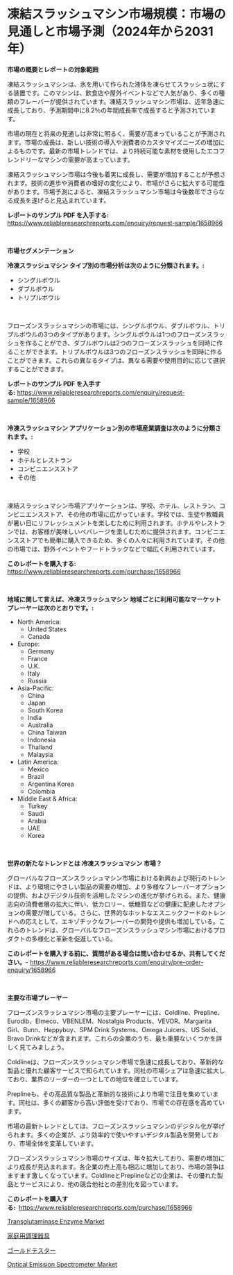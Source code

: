 <p><h1>凍結スラッシュマシン市場規模：市場の見通しと市場予測（2024年から2031年）</h1></p><p><strong>市場の概要とレポートの対象範囲</strong></p>
<p><p>凍結スラッシュマシンは、氷を用いて作られた液体を凍らせてスラッシュ状にする装置です。このマシンは、飲食店や屋外イベントなどで人気があり、多くの種類のフレーバーが提供されています。凍結スラッシュマシン市場は、近年急速に成長しており、予測期間中に8.2％の年間成長率で成長すると予測されています。</p><p>市場の現在と将来の見通しは非常に明るく、需要が高まっていることが予測されます。市場の成長は、新しい技術の導入や消費者のカスタマイズニーズの増加によるものです。最新の市場トレンドでは、より持続可能な素材を使用したエコフレンドリーなマシンの需要が高まっています。</p><p>凍結スラッシュマシン市場は今後も着実に成長し、需要が増加することが予想されます。技術の進歩や消費者の嗜好の変化により、市場がさらに拡大する可能性があります。市場予測によると、凍結スラッシュマシン市場は今後数年でさらなる成長を遂げると見込まれています。</p></p>
<p><strong>レポートのサンプル PDF を入手する:</strong> <a href="https://www.reliableresearchreports.com/enquiry/request-sample/1658966">https://www.reliableresearchreports.com/enquiry/request-sample/1658966</a></p>
<p>&nbsp;</p>
<p><strong>市場セグメンテーション</strong></p>
<p><strong>冷凍スラッシュマシン タイプ別の市場分析は次のように分類されます。:</strong></p>
<p><ul><li>シングルボウル</li><li>ダブルボウル</li><li>トリプルボウル</li></ul></p>
<p>&nbsp;</p>
<p><p>フローズンスラッシュマシンの市場には、シングルボウル、ダブルボウル、トリプルボウルの3つのタイプがあります。シングルボウルは1つのフローズンスラッシュを作ることができ、ダブルボウルは2つのフローズンスラッシュを同時に作ることができます。トリプルボウルは3つのフローズンスラッシュを同時に作ることができます。これらの異なるタイプは、異なる需要や使用目的に応じて選択することができます。</p></p>
<p><strong>レポートのサンプル PDF を入手する:</strong>&nbsp;<a href="https://www.reliableresearchreports.com/enquiry/request-sample/1658966">https://www.reliableresearchreports.com/enquiry/request-sample/1658966</a></p>
<p>&nbsp;</p>
<p><strong> 冷凍スラッシュマシン アプリケーション別の市場産業調査は次のように分類されます。:</strong></p>
<p><ul><li>学校</li><li>ホテルとレストラン</li><li>コンビニエンスストア</li><li>その他</li></ul></p>
<p>&nbsp;</p>
<p><p>凍結スラッシュマシン市場アプリケーションは、学校、ホテル、レストラン、コンビニエンスストア、その他の市場に広がっています。学校では、生徒や教職員が暑い日にリフレッシュメントを楽しむために利用されます。ホテルやレストランでは、お客様が美味しいベバレージを楽しむために提供されます。コンビニエンスストアでも簡単に購入できるため、多くの人々に利用されています。その他の市場では、野外イベントやフードトラックなどで幅広く利用されています。</p></p>
<p><strong>このレポートを購入する:</strong>&nbsp; <a href="https://www.reliableresearchreports.com/purchase/1658966">https://www.reliableresearchreports.com/purchase/1658966</a></p>
<p>&nbsp;</p>
<p><strong>地域に関して言えば、冷凍スラッシュマシン 地域ごとに利用可能なマーケットプレーヤーは次のとおりです。:</strong></p>
<p><ul>
    <li>
        North America:
        <ul>
            <li>United States</li>
            <li>Canada</li>
        </ul>
    </li>
    <li>
        Europe:
        <ul>
            <li>Germany</li>
            <li>France</li>
            <li>U.K.</li>
            <li>Italy</li>
            <li>Russia</li>
        </ul>
    </li>
    <li>
        Asia-Pacific:
        <ul>
            <li>China</li>
            <li>Japan</li>
            <li>South Korea</li>
            <li>India</li>
            <li>Australia</li>
            <li>China Taiwan</li>
            <li>Indonesia</li>
            <li>Thailand</li>
            <li>Malaysia</li>
        </ul>
    </li>
    <li>
        Latin America:
        <ul>
            <li>Mexico</li>
            <li>Brazil</li>
            <li>Argentina Korea</li>
            <li>Colombia</li>
        </ul>
    </li>
    <li>
        Middle East & Africa:
        <ul>
            <li>Turkey</li>
            <li>Saudi</li>
            <li>Arabia</li>
            <li>UAE</li>
            <li>Korea</li>
        </ul>
    </li>
    </ul></p>
<p>&nbsp;</p>
<p><strong>世界の新たなトレンドとは 冷凍スラッシュマシン 市場？</strong></p>
<p><p>グローバルなフローズンスラッシュマシン市場における新興および現行のトレンドは、より環境にやさしい製品の需要の増加、より多様なフレーバーオプションの提供、およびデジタル技術を活用したマシンの進化が挙げられる。また、健康志向の消費者層の拡大に伴い、低カロリー、低糖質などの健康に配慮したオプションの需要が増している。さらに、世界的なホットなエスニックフードのトレンドへの応えとして、エキゾチックなフレーバーの開発や提供も増加している。これらのトレンドは、グローバルなフローズンスラッシュマシン市場におけるプロダクトの多様化と革新を促進している。</p></p>
<p><strong>このレポートを購入する前に、質問がある場合は問い合わせるか、共有してください。</strong>- <a href="https://www.reliableresearchreports.com/enquiry/pre-order-enquiry/1658966">https://www.reliableresearchreports.com/enquiry/pre-order-enquiry/1658966</a></p>
<p>&nbsp;</p>
<p><strong>主要な市場プレーヤー</strong></p>
<p><p>フローズンスラッシュマシン市場の主要プレーヤーには、Coldline、Prepline、Eurodib、Elmeco、VBENLEM、Nostalgia Products、VEVOR、Margarita Girl、Bunn、Happybuy、SPM Drink Systems、Omega Juicers、US Solid、Bravo Drinkなどが含まれます。これらの企業のうち、最も重要ないくつかを詳しく見てみましょう。</p><p>Coldlineは、フローズンスラッシュマシン市場で急速に成長しており、革新的な製品と優れた顧客サービスで知られています。同社の市場シェアは急速に拡大しており、業界のリーダーの一つとしての地位を確立しています。</p><p>Preplineも、その高品質な製品と革新的な技術により市場で注目を集めています。同社は、多くの顧客から高い評価を受けており、市場での存在感を高めています。</p><p>市場の最新トレンドとしては、フローズンスラッシュマシンのデジタル化が挙げられます。多くの企業が、より効率的で使いやすいデジタル製品を開発しており、市場全体を変革しています。</p><p>フローズンスラッシュマシン市場のサイズは、年々拡大しており、需要の増加により成長が見込まれます。各企業の売上高も相応に増加しており、市場の競争はますます激しくなっています。ColdlineとPreplineなどの企業は、その優れた製品とサービスにより、他の競合他社との差別化を図っています。</p></p>
<p><strong>このレポートを購入する:</strong>&nbsp;&nbsp;<a href="https://www.reliableresearchreports.com/purchase/1658966">https://www.reliableresearchreports.com/purchase/1658966</a></p>
<p><p><a href="https://crocus-run-b5a.notion.site/Transglutaminase-Enzyme-Market-Research-Report-Reveals-The-Latest-Trends-And-Opportunities-of-this-M-c57b470aa8db4db6beca2452c442b743">Transglutaminase Enzyme Market</a></p><p><a href="https://medium.com/@amarart56456/%E5%AE%B6%E5%BA%AD%E7%94%A8%E8%AA%BF%E7%90%86%E5%99%A8%E5%85%B7%E5%B8%82%E5%A0%B4%E3%81%AE%E3%83%AC%E3%83%9D%E3%83%BC%E3%83%88%E3%81%AF-%E3%81%93%E3%81%AE%E5%B8%82%E5%A0%B4%E3%81%AE%E6%9C%80%E6%96%B0%E3%81%AE%E3%83%88%E3%83%AC%E3%83%B3%E3%83%89%E3%82%84%E6%88%90%E9%95%B7%E6%A9%9F%E4%BC%9A%E3%82%92%E6%98%8E%E3%82%89%E3%81%8B%E3%81%AB%E3%81%97%E3%81%A6%E3%81%84%E3%81%BE%E3%81%99-ae8b07e5f56b">家庭用調理器具</a></p><p><a href="https://medium.com/@tigerprawn1996/%E3%82%B4%E3%83%BC%E3%83%AB%E3%83%89%E3%83%86%E3%82%B9%E3%82%BF%E3%83%BC%E5%B8%82%E5%A0%B4%E3%81%AE%E5%88%86%E6%9E%90%E3%81%A82024%E5%B9%B4%E3%81%8B%E3%82%892031%E5%B9%B4%E3%81%BE%E3%81%A7%E3%81%AE%E4%BA%88%E6%B8%AC%E3%81%95%E3%82%8C%E3%82%8B%E8%A6%8F%E6%A8%A1-e58f38790db2">ゴールドテスター</a></p><p><a href="https://view.publitas.com/reportprime-1/optical-emission-spectrometer-market-furnish-information-about-market-size-market-share-market-dynamics-and-projections-spanning-from-2024-to-2031/">Optical Emission Spectrometer Market</a></p></p>